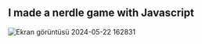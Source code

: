 I made a nerdle game with Javascript
---
![Ekran görüntüsü 2024-05-22 162831](https://github.com/user-attachments/assets/f7068712-0b1d-42af-8fcd-ab6af65f0d9a)
